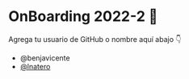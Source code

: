 # OnBoarding 2022-2 🚀

Agrega tu usuario de GitHub o nombre aquí abajo 👇

- @benjavicente
- [@lnatero](https://github.com/lnatero)
